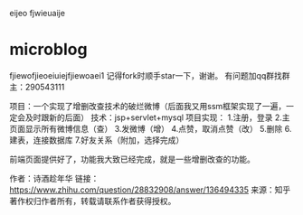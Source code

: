 eijeo
fjwieuaije
# microblog
fjiewofjieoeiuiejfjiewoaei1
记得fork时顺手star一下，谢谢。
有问题加qq群找群主：290543111


项目：一个实现了增删改查技术的破烂微博（后面我又用ssm框架实现了一遍，一定会及时跟新的后面）
技术：jsp+servlet+mysql
项目实现：
1.注册，登录
2.主页面显示所有微博信息（查）
3.发微博（增）
4.点赞，取消点赞（改）
5.删除
6.建表，连接数据库
7.好友关系（附加，选择完成）

前端页面提供好了，功能我大致已经完成，就是一些增删改查的功能。

作者：诗酒趁年华
链接：https://www.zhihu.com/question/28832908/answer/136494335
来源：知乎
著作权归作者所有，转载请联系作者获得授权。
